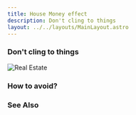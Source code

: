 ```yaml
---
title: House Money effect
description: Don't cling to things
layout: ../../layouts/MainLayout.astro
---
```


### Don't cling to things

![Real Estate](/images/real-estate.jpg)


### How to avoid?


### See Also

